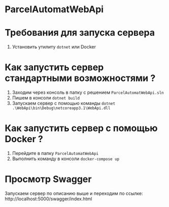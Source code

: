 # ParcelAutomatWebApi

# Требования для запуска сервера
1. Установить утилиту `dotnet` или Docker

# Как запустить сервер стандартными возможностями ?
1. Заходим через консоль в папку с решением `ParcelAutomatWebApi.sln`
2. Пишем в консоли `dotnet build`
3. Запускаем сервер с помощью команды `dotnet .\WebApi\bin\Debug\netcoreapp3.1\WebApi.dll`

# Как запустить сервер с помощью Docker ?
1. Перейдите в папку `ParcelAutomatWebApi`
2. Выполнить команду в консоли `docker-compose up`

# Просмотр Swagger
Запускаем сервер по описанию выше и переходим по ссылке: http://localhost:5000/swagger/index.html
